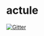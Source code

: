 # actule

[![Gitter](https://badges.gitter.im/yeliknewo/actule.svg)](https://gitter.im/yeliknewo/actule?utm_source=badge&utm_medium=badge&utm_campaign=pr-badge&utm_content=badge)
